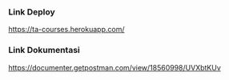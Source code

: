 ### Link Deploy

https://ta-courses.herokuapp.com/

### Link Dokumentasi

https://documenter.getpostman.com/view/18560998/UVXbtKUv
